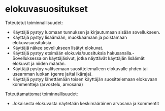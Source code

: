 # elokuvasuositukset
Toteutetut toiminnallisuudet:
- Käyttäjä pystyy luomaan tunnuksen ja kirjautumaan sisään sovellukseen.
- Käyttäjä pystyy lisäämään, muokkaamaan ja poistamaan elokuvasuosituksia.
- Käyttäjä näkee sovellukseen lisätyt elokuvat.
- Käyttäjä pystyy etsimään elokuvia/suosituksia hakusanalla.- Sovelluksessa on käyttäjäsivut, jotka näyttävät käyttäjän lisäämät elokuvat ja niiden määrän.
- Käyttäjä pystyy valitsemaan suosittelemalleen elokuvalle yhden tai useamman luokan (genre ja/tai ikäraja).
- Käyttäjä pystyy lähettämään toisen käyttäjän suosittelemaan elokuvaan kommentteja (arvostelu, arvosana)

Toteuttamattomat toiminnallisuudet:
- Jokaisesta elokuvasta näytetään keskimääräinen arvosana ja kommentit
